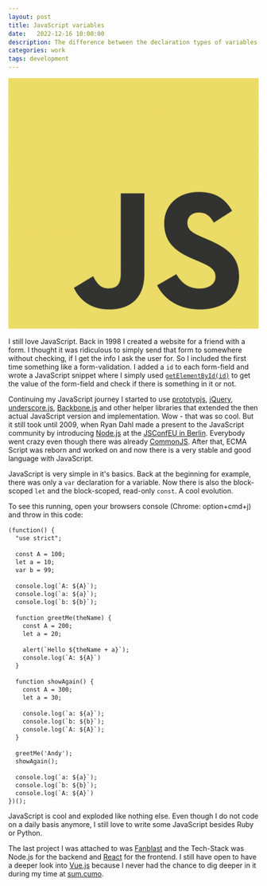 ```yaml
---
layout: post
title: JavaScript variables
date:   2022-12-16 10:00:00
description: The difference between the declaration types of variables in JavaScript
categories: work
tags: development 
---
```


![JS](/assets/images/js.png)

I still love JavaScript. Back in 1998 I created a website for a friend with a form. I thought it was ridiculous to simply send that form to somewhere without checking, if I get the info I ask the user for. So I included the first time something like a form-validation. I added a `id` to each form-field and wrote a JavaScript snippet where I simply used [`getElementById(id)`](https://developer.mozilla.org/en-US/docs/Web/API/Document/getElementById) to get the value of the form-field and check if there is something in it or not. 

Continuing my JavaScript journey I started to use [prototypjs](http://prototypejs.org/), [jQuery](https://jquery.com/), [underscore.js](https://underscorejs.org/), [Backbone.js](https://backbonejs.org/) and other helper libraries that extended the then actual JavaScript version and implementation. Wow - that was so cool. But it still took until 2009, when Ryan Dahl made a present to the JavaScript community by introducing [Node.js](https://nodejs.org/) at the [JSConfEU in Berlin](https://youtu.be/ztspvPYybIY). Everybody went crazy even though there was already [CommonJS](https://www.commonjs.org/). After that, ECMA Script was reborn and worked on and now there is a very stable and good language with JavaScript.

JavaScript is very simple in it's basics. Back at the beginning for example, there was only a `var` declaration for a variable. Now there is also the block-scoped `let` and the block-scoped, read-only `const`. A cool evolution. 

To see this running, open your browsers console (Chrome: option+cmd+j) and throw in this code:

```
(function() {
  "use strict";

  const A = 100;
  let a = 10;
  var b = 99;
  
  console.log(`A: ${A}`);
  console.log(`a: ${a}`);
  console.log(`b: ${b}`);

  function greetMe(theName) {
    const A = 200;
    let a = 20;
  
    alert(`Hello ${theName + a}`);
    console.log(`A: ${A}`)
  }

  function showAgain() {
    const A = 300;
    let a = 30;
  
    console.log(`a: ${a}`);
    console.log(`b: ${b}`);  
    console.log(`A: ${A}`);
  } 

  greetMe('Andy'); 
  showAgain();
  
  console.log(`a: ${a}`);
  console.log(`b: ${b}`);
  console.log(`A: ${A}`)
})();
```

JavaScript is cool and exploded like nothing else. Even though I do not code on a daily basis anymore, I still love to write some JavaScript besides Ruby or Python. 

The last project I was attached to was [Fanblast](https://www.fanblast.com) and the Tech-Stack was Node.js for the backend and [React](https://reactjs.org/) for the frontend. I still have open to have a deeper look into [Vue.js](https://vuejs.org/) because I never had the chance to dig deeper in it during my time at [sum.cumo](https://www.sumcumo.com).